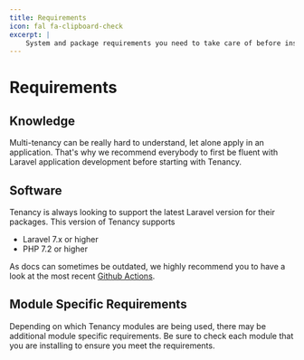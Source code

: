 ```yaml
---
title: Requirements
icon: fal fa-clipboard-check
excerpt: |
    System and package requirements you need to take care of before installation.
---
```


# Requirements

## Knowledge

Multi-tenancy can be really hard to understand, let alone apply in an application. That's why we recommend everybody to first be fluent with Laravel application development before starting with Tenancy.

## Software
Tenancy is always looking to support the latest Laravel version for their packages. This version of Tenancy supports
- Laravel 7.x or higher
- PHP 7.2 or higher

As docs can sometimes be outdated, we highly recommend you to have a look at the most recent [Github Actions](https://github.com/tenancy/tenancy/actions?query=branch%3Amaster).

## Module Specific Requirements

Depending on which Tenancy modules are being used, there may be additional module specific requirements. Be sure to check each module that you are installing to ensure you meet the requirements.
